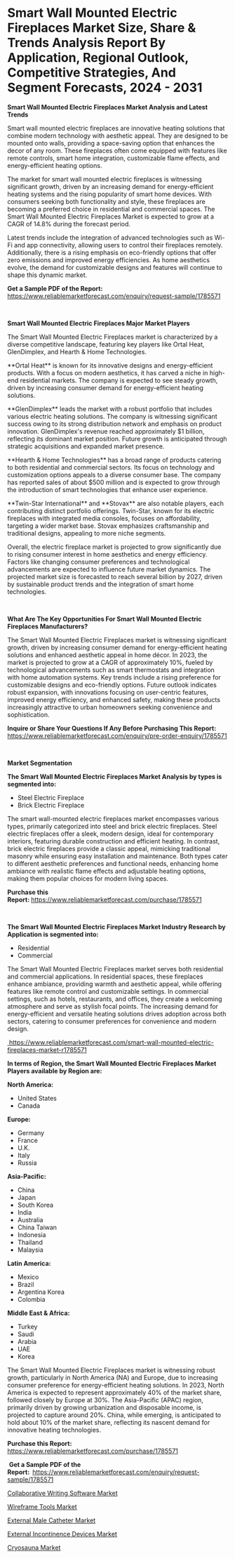 <p><h1>Smart Wall Mounted Electric Fireplaces Market Size, Share & Trends Analysis Report By Application, Regional Outlook, Competitive Strategies, And Segment Forecasts, 2024 - 2031</h1></p><p><strong>Smart Wall Mounted Electric Fireplaces Market Analysis and Latest Trends</strong></p>
<p><p>Smart wall mounted electric fireplaces are innovative heating solutions that combine modern technology with aesthetic appeal. They are designed to be mounted onto walls, providing a space-saving option that enhances the decor of any room. These fireplaces often come equipped with features like remote controls, smart home integration, customizable flame effects, and energy-efficient heating options. </p><p>The market for smart wall mounted electric fireplaces is witnessing significant growth, driven by an increasing demand for energy-efficient heating systems and the rising popularity of smart home devices. With consumers seeking both functionality and style, these fireplaces are becoming a preferred choice in residential and commercial spaces. The Smart Wall Mounted Electric Fireplaces Market is expected to grow at a CAGR of 14.8% during the forecast period. </p><p>Latest trends include the integration of advanced technologies such as Wi-Fi and app connectivity, allowing users to control their fireplaces remotely. Additionally, there is a rising emphasis on eco-friendly options that offer zero emissions and improved energy efficiencies. As home aesthetics evolve, the demand for customizable designs and features will continue to shape this dynamic market.</p></p>
<p><strong>Get a Sample PDF of the Report:&nbsp;</strong> <a href="https://www.reliablemarketforecast.com/enquiry/request-sample/1785571?utm_campaign=1169&utm_medium=2&utm_source=Github&utm_content=ia&utm_term=18122024&utm_id=smart-wall-mounted-electric-fireplaces">https://www.reliablemarketforecast.com/enquiry/request-sample/1785571</a></p>
<p>&nbsp;</p>
<p><strong>Smart Wall Mounted Electric Fireplaces Major Market Players</strong></p>
<p><p>The Smart Wall Mounted Electric Fireplaces market is characterized by a diverse competitive landscape, featuring key players like Ortal Heat, GlenDimplex, and Hearth & Home Technologies. </p><p>**Ortal Heat** is known for its innovative designs and energy-efficient products. With a focus on modern aesthetics, it has carved a niche in high-end residential markets. The company is expected to see steady growth, driven by increasing consumer demand for energy-efficient heating solutions.</p><p>**GlenDimplex** leads the market with a robust portfolio that includes various electric heating solutions. The company is witnessing significant success owing to its strong distribution network and emphasis on product innovation. GlenDimplex's revenue reached approximately $1 billion, reflecting its dominant market position. Future growth is anticipated through strategic acquisitions and expanded market presence.</p><p>**Hearth & Home Technologies** has a broad range of products catering to both residential and commercial sectors. Its focus on technology and customization options appeals to a diverse consumer base. The company has reported sales of about $500 million and is expected to grow through the introduction of smart technologies that enhance user experience.</p><p>**Twin-Star International** and **Stovax** are also notable players, each contributing distinct portfolio offerings. Twin-Star, known for its electric fireplaces with integrated media consoles, focuses on affordability, targeting a wider market base. Stovax emphasizes craftsmanship and traditional designs, appealing to more niche segments.</p><p>Overall, the electric fireplace market is projected to grow significantly due to rising consumer interest in home aesthetics and energy efficiency. Factors like changing consumer preferences and technological advancements are expected to influence future market dynamics. The projected market size is forecasted to reach several billion by 2027, driven by sustainable product trends and the integration of smart home technologies.</p></p>
<p>&nbsp;</p>
<p><strong>What Are The Key Opportunities For Smart Wall Mounted Electric Fireplaces Manufacturers?</strong></p>
<p><p>The Smart Wall Mounted Electric Fireplaces market is witnessing significant growth, driven by increasing consumer demand for energy-efficient heating solutions and enhanced aesthetic appeal in home décor. In 2023, the market is projected to grow at a CAGR of approximately 10%, fueled by technological advancements such as smart thermostats and integration with home automation systems. Key trends include a rising preference for customizable designs and eco-friendly options. Future outlook indicates robust expansion, with innovations focusing on user-centric features, improved energy efficiency, and enhanced safety, making these products increasingly attractive to urban homeowners seeking convenience and sophistication.</p></p>
<p><strong>Inquire or Share Your Questions If Any Before Purchasing This Report:</strong> <a href="https://www.reliablemarketforecast.com/enquiry/pre-order-enquiry/1785571?utm_campaign=1169&utm_medium=2&utm_source=Github&utm_content=ia&utm_term=18122024&utm_id=smart-wall-mounted-electric-fireplaces">https://www.reliablemarketforecast.com/enquiry/pre-order-enquiry/1785571</a></p>
<p>&nbsp;</p>
<p><strong>Market Segmentation</strong></p>
<p><strong>The Smart Wall Mounted Electric Fireplaces Market Analysis by types is segmented into:</strong></p>
<p><ul><li>Steel Electric Fireplace</li><li>Brick Electric Fireplace</li></ul></p>
<p><p>The smart wall-mounted electric fireplaces market encompasses various types, primarily categorized into steel and brick electric fireplaces. Steel electric fireplaces offer a sleek, modern design, ideal for contemporary interiors, featuring durable construction and efficient heating. In contrast, brick electric fireplaces provide a classic appeal, mimicking traditional masonry while ensuring easy installation and maintenance. Both types cater to different aesthetic preferences and functional needs, enhancing home ambiance with realistic flame effects and adjustable heating options, making them popular choices for modern living spaces.</p></p>
<p><strong>Purchase this Report:&nbsp;</strong><a href="https://www.reliablemarketforecast.com/purchase/1785571?utm_campaign=1169&utm_medium=2&utm_source=Github&utm_content=ia&utm_term=18122024&utm_id=smart-wall-mounted-electric-fireplaces">https://www.reliablemarketforecast.com/purchase/1785571</a></p>
<p>&nbsp;</p>
<p><strong>The Smart Wall Mounted Electric Fireplaces Market Industry Research by Application is segmented into:</strong></p>
<p><ul><li>Residential</li><li>Commercial</li></ul></p>
<p><p>The Smart Wall Mounted Electric Fireplaces market serves both residential and commercial applications. In residential spaces, these fireplaces enhance ambiance, providing warmth and aesthetic appeal, while offering features like remote control and customizable settings. In commercial settings, such as hotels, restaurants, and offices, they create a welcoming atmosphere and serve as stylish focal points. The increasing demand for energy-efficient and versatile heating solutions drives adoption across both sectors, catering to consumer preferences for convenience and modern design.</p></p>
<p><a href="https://www.reliablemarketforecast.com/smart-wall-mounted-electric-fireplaces-market-r1785571?utm_campaign=1169&utm_medium=2&utm_source=Github&utm_content=ia&utm_term=18122024&utm_id=smart-wall-mounted-electric-fireplaces">&nbsp;https://www.reliablemarketforecast.com/smart-wall-mounted-electric-fireplaces-market-r1785571</a></p>
<p><strong>In terms of Region, the Smart Wall Mounted Electric Fireplaces Market Players available by Region are:</strong></p>
<p>
    <p> <strong> North America: </strong>
        <ul>
            <li>United States</li>
            <li>Canada</li>
        </ul>
        </p> 
    <p> <strong> Europe: </strong>
        <ul>
            <li>Germany</li>
            <li>France</li>
            <li>U.K.</li>
            <li>Italy</li>
            <li>Russia</li>
        </ul>
        </p> 
    <p> <strong> Asia-Pacific: </strong>
        <ul>
            <li>China</li>
            <li>Japan</li>
            <li>South Korea</li>
            <li>India</li>
            <li>Australia</li>
            <li>China Taiwan</li>
            <li>Indonesia</li>
            <li>Thailand</li>
            <li>Malaysia</li>
        </ul>
        </p> 
    <p> <strong> Latin America: </strong>
        <ul>
            <li>Mexico</li>
            <li>Brazil</li>
            <li>Argentina Korea</li>
            <li>Colombia</li>
        </ul>
        </p> 
    <p> <strong> Middle East & Africa: </strong>
        <ul>
            <li>Turkey</li>
            <li>Saudi</li>
            <li>Arabia</li>
            <li>UAE</li>
            <li>Korea</li>
        </ul>
    </p>
    </p>
<p><p>The Smart Wall Mounted Electric Fireplaces market is witnessing robust growth, particularly in North America (NA) and Europe, due to increasing consumer preference for energy-efficient heating solutions. In 2023, North America is expected to represent approximately 40% of the market share, followed closely by Europe at 30%. The Asia-Pacific (APAC) region, primarily driven by growing urbanization and disposable income, is projected to capture around 20%. China, while emerging, is anticipated to hold about 10% of the market share, reflecting its nascent demand for innovative heating technologies.</p></p>
<p><strong>Purchase this Report: </strong><a href="https://www.reliablemarketforecast.com/purchase/1785571?utm_campaign=1169&utm_medium=2&utm_source=Github&utm_content=ia&utm_term=18122024&utm_id=smart-wall-mounted-electric-fireplaces">https://www.reliablemarketforecast.com/purchase/1785571</a></p>
<p>&nbsp;<strong>Get a Sample PDF of the Report:&nbsp;&nbsp;</strong><a href="https://www.reliablemarketforecast.com/enquiry/request-sample/1785571?utm_campaign=1169&utm_medium=2&utm_source=Github&utm_content=ia&utm_term=18122024&utm_id=smart-wall-mounted-electric-fireplaces">https://www.reliablemarketforecast.com/enquiry/request-sample/1785571</a></p>
<p><strong></strong></p>
<p><p><a href="https://www.linkedin.com/pulse/navigating-global-collaborative-writing-software-market-rsbye?utm_campaign=1169&utm_medium=2&utm_source=Github&utm_content=ia&utm_term=18122024&utm_id=smart-wall-mounted-electric-fireplaces">Collaborative Writing Software Market</a></p><p><a href="https://www.linkedin.com/pulse/wireframe-tools-market-size-application-revenue-forecast-zxdif?utm_campaign=1169&utm_medium=2&utm_source=Github&utm_content=ia&utm_term=18122024&utm_id=smart-wall-mounted-electric-fireplaces">Wireframe Tools Market</a></p><p><a href="https://www.linkedin.com/pulse/external-male-catheter-market-size-expanding-rapidly-annual-11r7f?utm_campaign=1169&utm_medium=2&utm_source=Github&utm_content=ia&utm_term=18122024&utm_id=smart-wall-mounted-electric-fireplaces">External Male Catheter Market</a></p><p><a href="https://www.linkedin.com/pulse/key-drivers-external-incontinence-devices-markets-projected-fm2sf?utm_campaign=1169&utm_medium=2&utm_source=Github&utm_content=ia&utm_term=18122024&utm_id=smart-wall-mounted-electric-fireplaces">External Incontinence Devices Market</a></p><p><a href="https://www.linkedin.com/pulse/navigating-cryosauna-market-financial-insights-projected-2kp3f?utm_campaign=1169&utm_medium=2&utm_source=Github&utm_content=ia&utm_term=18122024&utm_id=smart-wall-mounted-electric-fireplaces">Cryosauna Market</a></p></p>